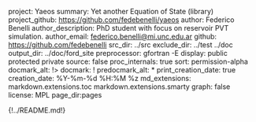 project: Yaeos
summary: Yet another Equation of State (library)
project_github: https://github.com/fedebenelli/yaeos
author: Federico Benelli
author_description: PhD student with focus on reservoir PVT simulation.
author_email: federico.benelli@mi.unc.edu.ar
github: https://github.com/fedebenelli
src_dir: ../src
exclude_dir: ../test ../doc
output_dir: ../doc/ford_site
preprocessor: gfortran -E
display: public
         protected
         private
source: false
proc_internals: true
sort: permission-alpha
docmark_alt: !>
docmark: !
predocmark_alt: *
print_creation_date: true
creation_date: %Y-%m-%d %H:%M %z
md_extensions: markdown.extensions.toc
               markdown.extensions.smarty
graph: false
license: MPL
page_dir:pages

{!../README.md!}
